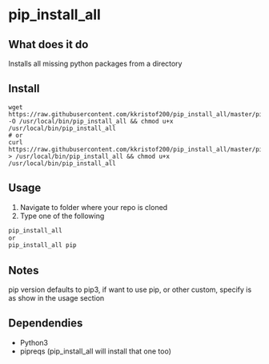 # pip_install_all

## What does it do
Installs all missing python packages from a directory

## Install
~~~~shell
wget https://raw.githubusercontent.com/kkristof200/pip_install_all/master/pip_install_all -O /usr/local/bin/pip_install_all && chmod u+x /usr/local/bin/pip_install_all
# or
curl https://raw.githubusercontent.com/kkristof200/pip_install_all/master/pip_install_all > /usr/local/bin/pip_install_all && chmod u+x /usr/local/bin/pip_install_all
~~~~

## Usage
1. Navigate to folder where your repo is cloned
2. Type one of the following
~~~~bash
pip_install_all
or
pip_install_all pip
~~~~

## Notes
pip version defaults to pip3, if want to use pip, or other custom, specify is as show in the usage section

## Dependendies
- Python3
- pipreqs (pip_install_all will install that one too)
